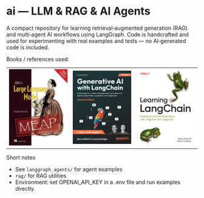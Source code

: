 # ai — LLM & RAG & AI Agents

A compact repository for learning retrieval‑augmented generation (RAG) and multi‑agent AI workflows using LangGraph. Code is handcrafted and used for experimenting with real examples and tests — no AI‑generated code is included.

Books / references used:

<table>
  <tr>
    <td><img src="media/build_llm_from_scratch.png" alt="Build LLM From Scratch" width="240" /></td>
    <td><img src="media/generative_ai_with_langchain.png" alt="Generative AI with LangChain" width="240" /></td>
    <td><img src="media/learning_langchain.png" alt="Learning LangChain" width="240" /></td>
  </tr>
</table>

Short notes
- See `langgraph_agents/` for agent examples
- `rag/` for RAG utilities
- Environment: set OPENAI_API_KEY in a .env file and run examples directly.
